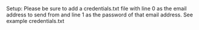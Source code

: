Setup:
Please be sure to add a credentials.txt file with line 0 as the email address to send from and line 1 as the password of that email address. See example credentials.txt
